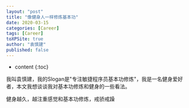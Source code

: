 ```yaml
---
layout: "post"
title: "像健身人一样修炼基本功"
date: 2020-03-15
categories: [Career]
tags: [Career]
toXPSite: true
author: "袁慎建"
published: false
---
```


* content
{:toc}


<!--brief-->
<!--brief-->


我叫袁慎建，我的Slogan是"专注敏捷程序员基本功修炼"，我是一名健身爱好者，本文我想谈谈我对基本功修炼和健身的一些看法。


健身越久，越注重感觉和基本功修炼，戒骄戒躁



